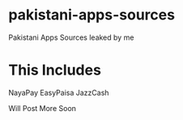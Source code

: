 # pakistani-apps-sources
Pakistani Apps Sources leaked by me

# This Includes
NayaPay
EasyPaisa
JazzCash

Will Post More Soon

